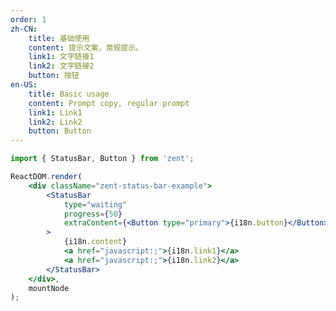 ```yaml
---
order: 1
zh-CN:
	title: 基础使用
	content: 提示文案，常规提示。
	link1: 文字链接1
	link2: 文字链接2
	button: 按钮
en-US:
	title: Basic usage
	content: Prompt copy, regular prompt
	link1: Link1
	link2: Link2
	button: Button
---
```


```jsx
import { StatusBar, Button } from 'zent';

ReactDOM.render(
	<div className="zent-status-bar-example">
		<StatusBar
			type="waiting"
			progress={50}
			extraContent={<Button type="primary">{i18n.button}</Button>}
		>
			{i18n.content}
			<a href="javascript:;">{i18n.link1}</a>
			<a href="javascript:;">{i18n.link2}</a>
		</StatusBar>
	</div>,
	mountNode
);
```

<style>
.zent-status-bar-example .zent-alert {
	margin-bottom: 24px;
}
.zent-status-bar-example .zent-alert a {
	margin: 0 10px 0 8px;
}
</style>
